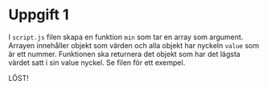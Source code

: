 # Uppgift 1

I `script.js` filen skapa en funktion `min` som tar en array som argument. Arrayen innehåller objekt som värden och alla objekt har nyckeln `value` som är ett nummer. Funktionen ska returnera det objekt som har det lägsta värdet satt i sin value nyckel. Se filen för ett exempel.

LÖST!
